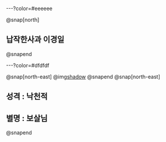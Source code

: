 ---?color=#eeeeee

@snap[north]
## 납작한사과 이경일
@snapend

---?color=#dfdfdf

@snap[north-east]
@img[shadow](http://t1.daumcdn.net/liveboard/petnu/1e7038e4fe9f43ed85b56940c8fc7096.JPG|width=300)
@snapend
@snap[north-east]
## 성격 : 낙천적
## 별명 : 보살님
@snapend
